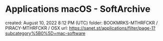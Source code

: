 # Applications macOS - SoftArchive

created: August 10, 2022 8:12 PM (UTC)
folder: BOOKMRKS-MTHRFCKR / PIRACY-MTHRFCKR / OSX
url: https://sanet.st/applications/filter/page-1?subcategory%5B0%5D=mac-software